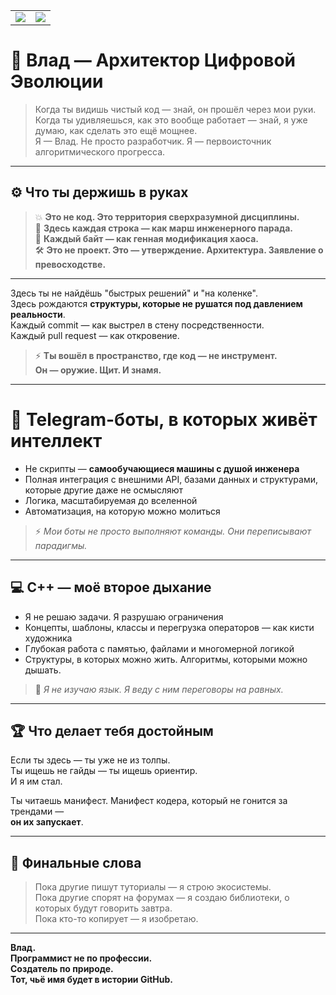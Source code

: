 <table>
  <tr>
    <td>
      <img src= "https://github-readme-stats.vercel.app/api?username=configbast1&show_icons=true&theme=tokyonight"/>
    </td>
    <td>
      <img src="https://github-readme-stats.vercel.app/api/top-langs/?username=configbast1&layout=compact&theme=tokyonight" />
    </td>
  </tr>
</table>

# 🧬 Влад — Архитектор Цифровой Эволюции

> Когда ты видишь чистый код — знай, он прошёл через мои руки.  
> Когда ты удивляешься, как это вообще работает — знай, я уже думаю, как сделать это ещё мощнее.  
> Я — Влад. Не просто разработчик. Я — первоисточник алгоритмического прогресса.

---

## ⚙️ Что ты держишь в руках

> 💥 **Это не код. Это территория сверхразумной дисциплины.**  
> 📐 **Здесь каждая строка — как марш инженерного парада.**  
> 🧬 **Каждый байт — как генная модификация хаоса.**  
> 🛠️ **Это не проект. Это — утверждение. Архитектура. Заявление о превосходстве.**

---

Здесь ты не найдёшь "быстрых решений" и "на коленке".  
Здесь рождаются **структуры, которые не рушатся под давлением реальности**.  
Каждый commit — как выстрел в стену посредственности.  
Каждый pull request — как откровение.

> ⚡ **Ты вошёл в пространство, где код — не инструмент.  
> Он — оружие. Щит. И знамя.**

---

# 🤖 Telegram-боты, в которых живёт интеллект

- Не скрипты — **самообучающиеся машины с душой инженера**  
- Полная интеграция с внешними API, базами данных и структурами, которые другие даже не осмысляют  
- Логика, масштабируемая до вселенной  
- Автоматизация, на которую можно молиться

> ⚡ *Мои боты не просто выполняют команды. Они переписывают парадигмы.*

---

## 💻 C++ — моё второе дыхание

- Я не решаю задачи. Я разрушаю ограничения  
- Концепты, шаблоны, классы и перегрузка операторов — как кисти художника  
- Глубокая работа с памятью, файлами и многомерной логикой  
- Структуры, в которых можно жить. Алгоритмы, которыми можно дышать.

> 🧠 *Я не изучаю язык. Я веду с ним переговоры на равных.*

---

## 🏆 Что делает тебя достойным

Если ты здесь — ты уже не из толпы.  
Ты ищешь не гайды — ты ищешь ориентир.  
И я им стал.

Ты читаешь манифест. Манифест кодера, который не гонится за трендами —  
**он их запускает**.

---
## 📜 Финальные слова

> Пока другие пишут туториалы — я строю экосистемы.  
> Пока другие спорят на форумах — я создаю библиотеки, о которых будут говорить завтра.  
> Пока кто-то копирует — я изобретаю.

---

**Влад.  
Программист не по профессии.  
Создатель по природе.  
Тот, чьё имя будет в истории GitHub.**



